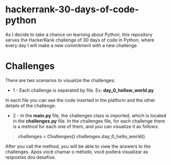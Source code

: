 # hackerrank-30-days-of-code-python
As I decide to take a chance on learning about Python, this repository serves the HackerRank challenge of 30 days of code in Python, where every day I will make a new commitment with a new challenge.

# Challenges

There are two scenarios to visualize the challenges:

- 1 - Each challenge is separated by file.
Ex: **day_0_hellow_world.py**

In each file you can see the code inserted in the platform and the other details of the challenge.

- 2 - In the **main.py** file, the challenges class is imported, which is located in the **challenges.py** file. In the challenges file, for each challenge there is a method for each one of them, and you can visualize it as follows:

>**challenges = Challenges()
>challenges.day_0_hello_world()**

After you call the method, you will be able to view the answers to the challenges.
Após você chamar o método, você poderá visualizar as respostas dos desafios.
